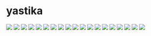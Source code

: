 # yastika
<img src="https://raw.githubusercontent.com/Junaedie7/junaedie7.github.io/main/1651495215607.jpg">
<img src="https://raw.githubusercontent.com/Junaedie7/junaedie7.github.io/main/IMG_20221025_195157.jpg">
<img src="https://raw.githubusercontent.com/Junaedie7/junaedie7.github.io/main/IMG_20221025_195131.jpg">
<img src="https://raw.githubusercontent.com/Junaedie7/junaedie7.github.io/main/IMG_20221014_095031.jpg">
<img src="https://raw.githubusercontent.com/Junaedie7/junaedie7.github.io/main/IMG_20221014_093646.jpg">
<img src="https://raw.githubusercontent.com/Junaedie7/junaedie7.github.io/main/IMG_20221014_095703.jpg">
<img src="https://raw.githubusercontent.com/Junaedie7/junaedie7.github.io/main/IMG_20221014_095638.jpg">
<img src="https://raw.githubusercontent.com/Junaedie7/junaedie7.github.io/main/IMG_20221014_093705.jpg">
<img src="https://raw.githubusercontent.com/Junaedie7/junaedie7.github.io/main/IMG_20221014_093616.jpg">
<img src="https://raw.githubusercontent.com/Junaedie7/junaedie7.github.io/main/IMG_20221014_093558.jpg">
<img src="https://raw.githubusercontent.com/Junaedie7/junaedie7.github.io/main/IMG_20221014_093536.jpg">
<img src="https://raw.githubusercontent.com/Junaedie7/junaedie7.github.io/main/IMG_20221014_093518.jpg">
<img src="https://raw.githubusercontent.com/Junaedie7/junaedie7.github.io/main/IMG_20221014_093502.jpg">
<img src="https://raw.githubusercontent.com/Junaedie7/junaedie7.github.io/main/IMG_20221014_093435.jpg">
<img src="https://raw.githubusercontent.com/Junaedie7/junaedie7.github.io/main/IMG_20221014_093413.jpg">
<img src="https://raw.githubusercontent.com/Junaedie7/junaedie7.github.io/main/IMG_20221014_093354.jpg">
<img src="https://raw.githubusercontent.com/Junaedie7/junaedie7.github.io/main/1651495215583-1.jpg">
<img src="https://raw.githubusercontent.com/Junaedie7/junaedie7.github.io/main/1651495215544.jpg">
<img src="https://raw.githubusercontent.com/Junaedie7/junaedie7.github.io/main/IMG_20221025_195212.jpg">
